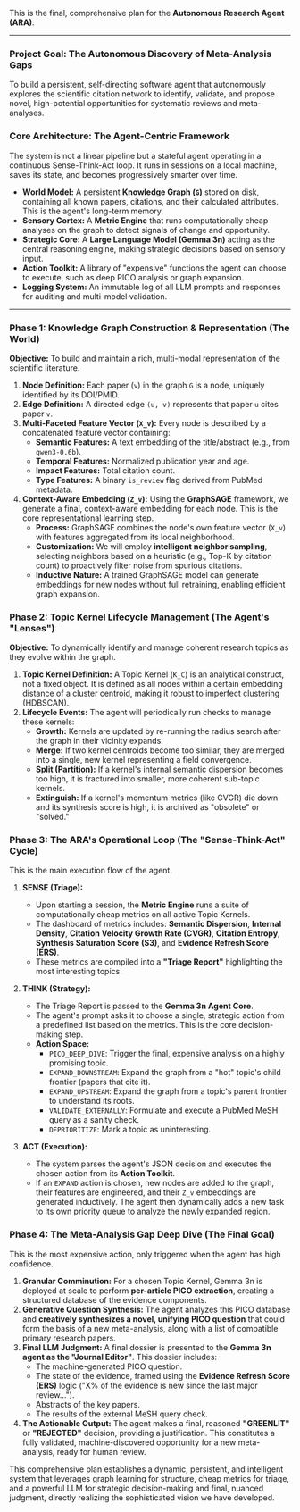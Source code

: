 This is the final, comprehensive plan for the **Autonomous Research Agent (ARA)**.

---

### **Project Goal: The Autonomous Discovery of Meta-Analysis Gaps**

To build a persistent, self-directing software agent that autonomously explores the scientific citation network to identify, validate, and propose novel, high-potential opportunities for systematic reviews and meta-analyses.

### **Core Architecture: The Agent-Centric Framework**

The system is not a linear pipeline but a stateful agent operating in a continuous Sense-Think-Act loop. It runs in sessions on a local machine, saves its state, and becomes progressively smarter over time.

*   **World Model:** A persistent **Knowledge Graph (`G`)** stored on disk, containing all known papers, citations, and their calculated attributes. This is the agent's long-term memory.
*   **Sensory Cortex:** A **Metric Engine** that runs computationally cheap analyses on the graph to detect signals of change and opportunity.
*   **Strategic Core:** A **Large Language Model (Gemma 3n)** acting as the central reasoning engine, making strategic decisions based on sensory input.
*   **Action Toolkit:** A library of "expensive" functions the agent can choose to execute, such as deep PICO analysis or graph expansion.
*   **Logging System:** An immutable log of all LLM prompts and responses for auditing and multi-model validation.

---

### **Phase 1: Knowledge Graph Construction & Representation (The World)**

**Objective:** To build and maintain a rich, multi-modal representation of the scientific literature.

1.  **Node Definition:** Each paper (`v`) in the graph `G` is a node, uniquely identified by its DOI/PMID.
2.  **Edge Definition:** A directed edge `(u, v)` represents that paper `u` cites paper `v`.
3.  **Multi-Faceted Feature Vector (`X_v`):** Every node is described by a concatenated feature vector containing:
    *   **Semantic Features:** A text embedding of the title/abstract (e.g., from `qwen3-0.6b`).
    *   **Temporal Features:** Normalized publication year and age.
    *   **Impact Features:** Total citation count.
    *   **Type Features:** A binary `is_review` flag derived from PubMed metadata.
4.  **Context-Aware Embedding (`Z_v`):** Using the **GraphSAGE** framework, we generate a final, context-aware embedding for each node. This is the core representational learning step.
    *   **Process:** GraphSAGE combines the node's own feature vector (`X_v`) with features aggregated from its local neighborhood.
    *   **Customization:** We will employ **intelligent neighbor sampling**, selecting neighbors based on a heuristic (e.g., Top-K by citation count) to proactively filter noise from spurious citations.
    *   **Inductive Nature:** A trained GraphSAGE model can generate embeddings for new nodes without full retraining, enabling efficient graph expansion.

### **Phase 2: Topic Kernel Lifecycle Management (The Agent's "Lenses")**

**Objective:** To dynamically identify and manage coherent research topics as they evolve within the graph.

1.  **Topic Kernel Definition:** A Topic Kernel (`K_C`) is an analytical construct, not a fixed object. It is defined as all nodes within a certain embedding distance of a cluster centroid, making it robust to imperfect clustering (HDBSCAN).
2.  **Lifecycle Events:** The agent will periodically run checks to manage these kernels:
    *   **Growth:** Kernels are updated by re-running the radius search after the graph in their vicinity expands.
    *   **Merge:** If two kernel centroids become too similar, they are merged into a single, new kernel representing a field convergence.
    *   **Split (Partition):** If a kernel's internal semantic dispersion becomes too high, it is fractured into smaller, more coherent sub-topic kernels.
    *   **Extinguish:** If a kernel's momentum metrics (like CVGR) die down and its synthesis score is high, it is archived as "obsolete" or "solved."

### **Phase 3: The ARA's Operational Loop (The "Sense-Think-Act" Cycle)**

This is the main execution flow of the agent.

1.  **SENSE (Triage):**
    *   Upon starting a session, the **Metric Engine** runs a suite of computationally cheap metrics on all active Topic Kernels.
    *   The dashboard of metrics includes: **Semantic Dispersion**, **Internal Density**, **Citation Velocity Growth Rate (CVGR)**, **Citation Entropy**, **Synthesis Saturation Score (S3)**, and **Evidence Refresh Score (ERS)**.
    *   These metrics are compiled into a **"Triage Report"** highlighting the most interesting topics.

2.  **THINK (Strategy):**
    *   The Triage Report is passed to the **Gemma 3n Agent Core**.
    *   The agent's prompt asks it to choose a single, strategic action from a predefined list based on the metrics. This is the core decision-making step.
    *   **Action Space:**
        *   `PICO_DEEP_DIVE`: Trigger the final, expensive analysis on a highly promising topic.
        *   `EXPAND_DOWNSTREAM`: Expand the graph from a "hot" topic's child frontier (papers that cite it).
        *   `EXPAND_UPSTREAM`: Expand the graph from a topic's parent frontier to understand its roots.
        *   `VALIDATE_EXTERNALLY`: Formulate and execute a PubMed MeSH query as a sanity check.
        *   `DEPRIORITIZE`: Mark a topic as uninteresting.

3.  **ACT (Execution):**
    *   The system parses the agent's JSON decision and executes the chosen action from its **Action Toolkit**.
    *   If an `EXPAND` action is chosen, new nodes are added to the graph, their features are engineered, and their `Z_v` embeddings are generated inductively. The agent then dynamically adds a new task to its own priority queue to analyze the newly expanded region.

### **Phase 4: The Meta-Analysis Gap Deep Dive (The Final Goal)**

This is the most expensive action, only triggered when the agent has high confidence.

1.  **Granular Comminution:** For a chosen Topic Kernel, Gemma 3n is deployed at scale to perform **per-article PICO extraction**, creating a structured database of the evidence components.
2.  **Generative Question Synthesis:** The agent analyzes this PICO database and **creatively synthesizes a novel, unifying PICO question** that could form the basis of a new meta-analysis, along with a list of compatible primary research papers.
3.  **Final LLM Judgment:** A final dossier is presented to the **Gemma 3n agent as the "Journal Editor"**. This dossier includes:
    *   The machine-generated PICO question.
    *   The state of the evidence, framed using the **Evidence Refresh Score (ERS)** logic ("X% of the evidence is new since the last major review...").
    *   Abstracts of the key papers.
    *   The results of the external MeSH query check.
4.  **The Actionable Output:** The agent makes a final, reasoned **"GREENLIT"** or **"REJECTED"** decision, providing a justification. This constitutes a fully validated, machine-discovered opportunity for a new meta-analysis, ready for human review.

This comprehensive plan establishes a dynamic, persistent, and intelligent system that leverages graph learning for structure, cheap metrics for triage, and a powerful LLM for strategic decision-making and final, nuanced judgment, directly realizing the sophisticated vision we have developed.